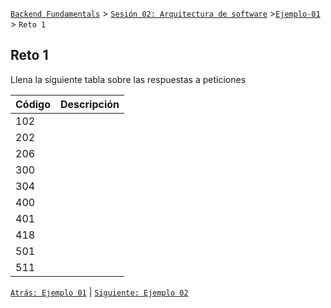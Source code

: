 [`Backend Fundamentals`](../../README.md) > [`Sesión 02: Arquitectura de software`](../README.md) >[`Ejemplo-01`](../Ejemplo-01) > `Reto 1`
	
## Reto 1

Llena la siguiente tabla sobre las respuestas a peticiones

| Código | Descripción |
|--------|-------------|
| 102    |             |
| 202    |             |
| 206    |             |
| 300    |             |
| 304    |             |
| 400    |             |
| 401    |             |
| 418    |             |
| 501    |             |
| 511    |             |

[`Atrás: Ejemplo 01`](../Ejemplo-01) | [`Siguiente: Ejemplo 02`](../Ejemplo-02)
